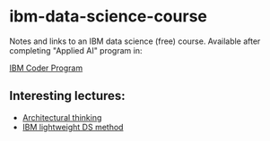 # ibm-data-science-course
Notes and links to an IBM data science (free) course. Available after completing "Applied AI" program in:

[IBM Coder Program](https://ibmcoders.influitive.com/challenges)



## Interesting lectures:

* [Architectural thinking](https://developer.ibm.com/articles/architectural-thinking-in-the-wild-west-of-data-science/)
* [IBM lightweight DS method](https://developer.ibm.com/articles/the-lightweight-ibm-cloud-garage-method-for-data-science/)

